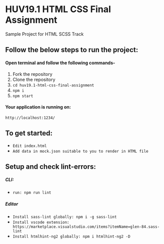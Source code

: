 # HUV19.1 HTML CSS Final Assignment

Sample Project for HTML SCSS Track


## Follow the below steps to run the project:
#### Open terminal and follow the following commands-
1. Fork the repository
2. Clone the repository
3. `cd huv19.1-html-css-final-assignment`
4. `npm i `
5. `npm start`


#### Your application is running on:
`http://localhost:1234/`

## To get started:
- `Edit index.html`
- `Add data in mock.json suitable to you to render in HTML file`

## Setup and check lint-errors:
##### CLI:
- `run: npm run lint`


##### Editor
- `Install sass-lint globally: npm i -g sass-lint`
- `Install vscode extension: https://marketplace.visualstudio.com/items?itemName=glen-84.sass-lint`
- `Install htmlhint-ng2 globally: npm i htmlhint-ng2 -D`



